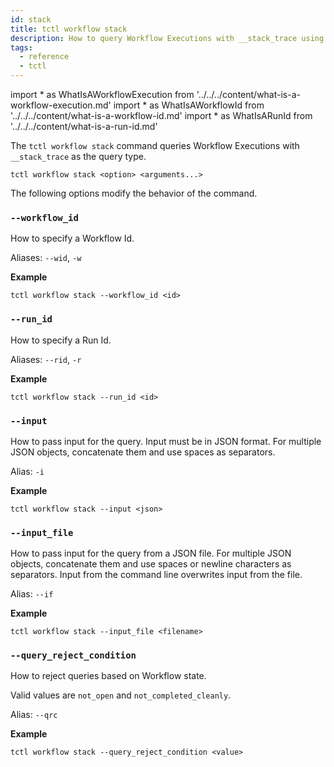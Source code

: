 ```yaml
---
id: stack
title: tctl workflow stack
description: How to query Workflow Executions with __stack_trace using tctl.
tags:
  - reference
  - tctl
---
```


<!-- prettier-ignore -->
import * as WhatIsAWorkflowExecution from '../../../content/what-is-a-workflow-execution.md'
import * as WhatIsAWorkflowId from '../../../content/what-is-a-workflow-id.md'
import * as WhatIsARunId from '../../../content/what-is-a-run-id.md'

The `tctl workflow stack` command queries <preview page={WhatIsAWorkflowExecution}>Workflow Executions</preview> with `__stack_trace` as the query type.

`tctl workflow stack <option> <arguments...>`

The following options modify the behavior of the command.

### `--workflow_id`

How to specify a <preview page={WhatIsAWorkflowId}>Workflow Id</preview>.

Aliases: `--wid`, `-w`

**Example**

```
tctl workflow stack --workflow_id <id>
```

### `--run_id`

How to specify a <preview page={WhatIsARunId}>Run Id</preview>.

Aliases: `--rid`, `-r`

**Example**

```
tctl workflow stack --run_id <id>
```

### `--input`

How to pass input for the query. Input must be in JSON format. For multiple JSON objects, concatenate them and use spaces as separators.

Alias: `-i`

**Example**

```
tctl workflow stack --input <json>
```

### `--input_file`

How to pass input for the query from a JSON file. For multiple JSON objects, concatenate them and use spaces or newline characters as separators. Input from the command line overwrites input from the file.

Alias: `--if`

**Example**

```
tctl workflow stack --input_file <filename>
```

### `--query_reject_condition`

How to reject queries based on Workflow state.

Valid values are `not_open` and `not_completed_cleanly`.

Alias: `--qrc`

**Example**

```
tctl workflow stack --query_reject_condition <value>
```
